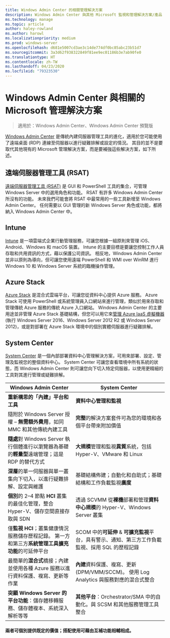 ```yaml
---
title: Windows Admin Center 的相關管理解決方案
description: Windows Admin Center 與其他 Microsoft 監視和管理解決方案/產品 (Project Honolulu) 有何不同和補強
ms.technology: manage
ms.topic: article
author: haley-rowland
ms.author: harowl
ms.localizationpriority: medium
ms.prod: windows-server
ms.openlocfilehash: d681e5007cd3ae3c14de774df0bc85abc23b51d7
ms.sourcegitcommit: 3a3d62f938322849f81ee9ec01186b3e7ab90fe0
ms.translationtype: HT
ms.contentlocale: zh-TW
ms.lasthandoff: 04/23/2020
ms.locfileid: "79323530"
---
```

# <a name="windows-admin-center-and-related-management-solutions-from-microsoft"></a>Windows Admin Center 與相關的 Microsoft 管理解決方案

>適用於：Windows Admin Center、Windows Admin Center 預覽版

[Windows Admin Center](windows-admin-center.md) 是傳統內建伺服器管理工具的進化，適用於您可能使用了遠端桌面 (RDP) 連線至伺服器以進行疑難排解或設定的情況。 其目的並不是要取代其他現有的 Microsoft 管理解決方案，而是要補強這些解決方案，如下所述。

## <a name="remote-server-administration-tools-rsat"></a>遠端伺服器管理工具 (RSAT)

[遠端伺服器管理工具 (RSAT)](https://docs.microsoft.com/windows-server/remote/remote-server-administration-tools) 是 GUI 和 PowerShell 工具的集合，可管理 Windows Server 中的選用角色和功能。 RSAT 有許多 Windows Admin Center 所沒有的功能。 未來我們可能會將 RSAT 中最常用的一些工具新增至 Windows Admin Center。 任何需要以 GUI 管理的新 Windows Server 角色或功能，都將納入 Windows Admin Center 中。

## <a name="intune"></a>Intune

[Intune](https://www.microsoft.com/cloud-platform/microsoft-intune) 是一項雲端式企業行動管理服務，可讓您根據一組原則來管理 iOS、Android、Windows 和 macOS 裝置。 Intune 的主要目標是要讓您控制工作人員存取和共用資訊的方式，藉以保護公司資訊。 相反地，Windows Admin Center 並非以原則為導向，但可讓您使用遠端 PowerShell 和 WMI over WinRM 進行 Windows 10 和 Windows Server 系統的臨機操作管理。

## <a name="azure-stack"></a>Azure Stack

[Azure Stack](https://azure.microsoft.com/overview/azure-stack/) 是混合式雲端平台，可讓您從資料中心提供 Azure 服務。 Azure Stack 可使用 PowerShell 或系統管理員入口網站來進行管理，類似於用來存取和管理傳統 Azure 服務的傳統 Azure 入口網站。 Windows Admin Center 的主要用途並非管理 Azure Stack 基礎結構，但您可以用它來[管理 Azure IaaS 虛擬機器](../azure/manage-azure-vms.md) (執行 Windows Server 2016、Windows Server 2012 R2 或 Windows Server 2012)，或是對部署在 Azure Stack 環境中的個別實體伺服器進行疑難排解。

## <a name="system-center"></a>System Center

[System Center](https://www.microsoft.com/cloud-platform/system-center) 是一個內部部署資料中心管理解決方案，可用來部署、設定、管理及監視您的整個資料中心。 System Center 可讓您查看環境中所有系統的狀態，而 Windows Admin Center 則可讓您向下切入特定伺服器，以使用更精細的工具對其進行管理或疑難排解。

| Windows Admin Center                 | System Center                      |
|--------------------------------------|------------------------------------|
| **重新構思的「內建」平台和工具** | **資料中心管理和監視** |
| 隨附於 Windows Server 授權 – **無需額外費用**，如同 MMC 和其他傳統內建工具 | **完整**的解決方案套件可為您的環境和各個平台帶來附加價值 |
| **隨處**對 Windows Server 執行個體進行以瀏覽器為基礎的**輕量型**遠端管理；這是 RDP 的替代方式 | **大規模**管理和監視**異質**系統，包括 Hyper-V、VMware 和 Linux |
|**深層**的單一伺服器與單一叢集向下切入，以進行疑難排解、設定與維護|基礎結構佈建；自動化和自助式；基礎結構和工作負載監視**廣度**|
|**個別**的 2–4 節點 **HCI** 叢集的最佳化管理，整合 Hyper-V、儲存空間直接存取與 SDN|透過 SCVMM 從**裸機**部署和管理**資料中心規模**的 Hyper-V、Windows Server 叢集|
|僅**監視 HCI**；叢集健康情況服務儲存歷程記錄。 第一方和第三方**系統管理工具擴充功能**的可延伸平台|SCOM 中的**可延伸** & **可擴充監視**平台，具有警示、通知、第三方工作負載監視、採用 SQL 的歷程記錄|
|最簡單的**混合式**橋接；內建並使用各種 Azure 服務以進行資料保護、複寫、更新等作業|**內建**資料保護、複寫、更新 (DPM/VMM/SCCM)。 使用 Log Analytics 與服務對應的混合式整合|
|**突顯 Windows Server 的平台功能**：儲存體移轉服務、儲存體複本、系統深入解析等等|**其他平台**：Orchestrator/SMA 中的自動化。與 SCSM 和其他服務管理工具整合|

#### <a name="each-delivers-targeted-value-independently-better-together-with-complementary-capabilities"></a>兩者可個別提供既定的價值；搭配使用可藉由互補功能**相輔相成**。
